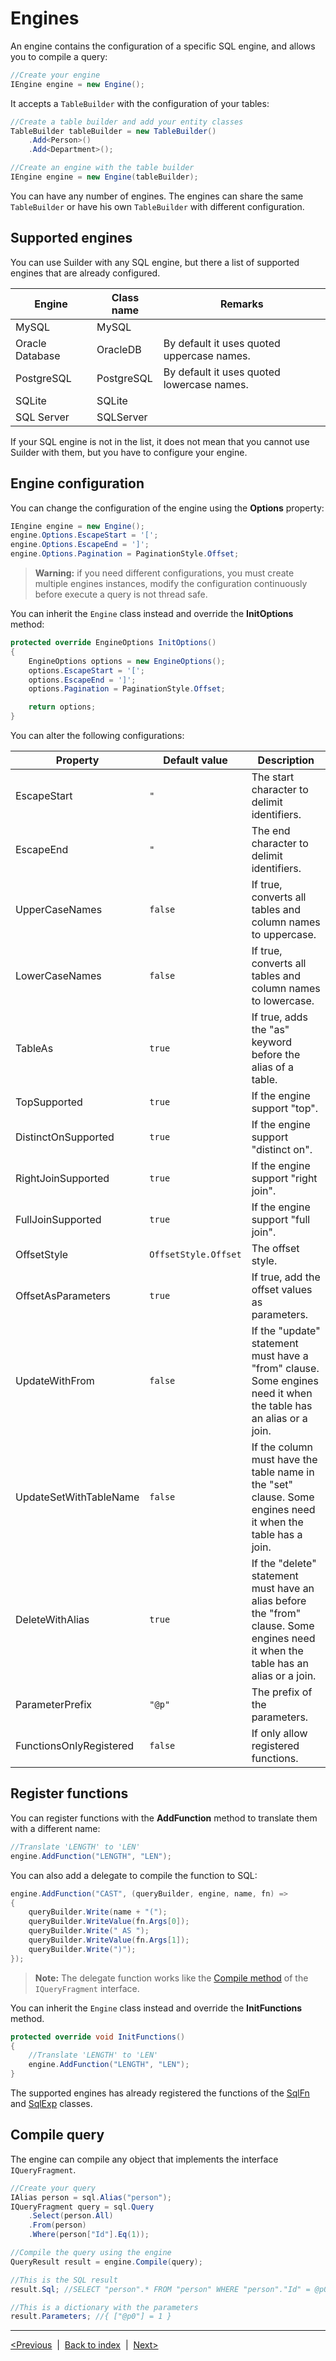 # Engines
An engine contains the configuration of a specific SQL engine, and allows you to compile a query:
```csharp
//Create your engine
IEngine engine = new Engine();
```

It accepts a `TableBuilder` with the configuration of your tables:
```csharp
//Create a table builder and add your entity classes
TableBuilder tableBuilder = new TableBuilder()
    .Add<Person>()
    .Add<Department>();

//Create an engine with the table builder
IEngine engine = new Engine(tableBuilder);
```

You can have any number of engines. The engines can share the same `TableBuilder` or have his own `TableBuilder` with different configuration.

## Supported engines
You can use Suilder with any SQL engine, but there a list of supported engines that are already configured.

Engine | Class name | Remarks
-------|------------|--------
MySQL | MySQL |
Oracle Database | OracleDB | By default it uses quoted uppercase names.
PostgreSQL | PostgreSQL | By default it uses quoted lowercase names.
SQLite | SQLite |
SQL Server | SQLServer |

If your SQL engine is not in the list, it does not mean that you cannot use Suilder with them, but you have to configure your engine.

## Engine configuration
You can change the configuration of the engine using the **Options** property:
```csharp
IEngine engine = new Engine();
engine.Options.EscapeStart = '[';
engine.Options.EscapeEnd = ']';
engine.Options.Pagination = PaginationStyle.Offset;
```

> **Warning:** if you need different configurations, you must create multiple engines instances, modify the configuration continuously before execute a query is not thread safe.

You can inherit the `Engine` class instead and override the **InitOptions** method:
```csharp
protected override EngineOptions InitOptions()
{
    EngineOptions options = new EngineOptions();
    options.EscapeStart = '[';
    options.EscapeEnd = ']';
    options.Pagination = PaginationStyle.Offset;

    return options;
}
```

You can alter the following configurations:

Property | Default value | Description
---------|---------------|------------
EscapeStart | `"` | The start character to delimit identifiers.
EscapeEnd | `"` | The end character to delimit identifiers.
UpperCaseNames | `false` | If true, converts all tables and column names to uppercase.
LowerCaseNames | `false` | If true, converts all tables and column names to lowercase.
TableAs | `true` | If true, adds the "as" keyword before the alias of a table.
TopSupported | `true` | If the engine support "top".
DistinctOnSupported | `true` | If the engine support "distinct on".
RightJoinSupported | `true` | If the engine support "right join".
FullJoinSupported | `true` | If the engine support "full join".
OffsetStyle | `OffsetStyle.Offset`  | The offset style.
OffsetAsParameters | `true` | If true, add the offset values as parameters.
UpdateWithFrom | `false` | If the "update" statement must have a "from" clause. Some engines need it when the table has an alias or a join.
UpdateSetWithTableName | `false` | If the column must have the table name in the "set" clause. Some engines need it when the table has a join.
DeleteWithAlias | `true` | If the "delete" statement must have an alias before the "from" clause. Some engines need it when the table has an alias or a join.
ParameterPrefix | `"@p"` | The prefix of the parameters.
FunctionsOnlyRegistered | `false` | If only allow registered functions.

## Register functions
You can register functions with the **AddFunction** method to translate them with a different name:
```csharp
//Translate 'LENGTH' to 'LEN'
engine.AddFunction("LENGTH", "LEN");
```

You can also add a delegate to compile the function to SQL:
```csharp
engine.AddFunction("CAST", (queryBuilder, engine, name, fn) =>
{
    queryBuilder.Write(name + "(");
    queryBuilder.WriteValue(fn.Args[0]);
    queryBuilder.Write(" AS ");
    queryBuilder.WriteValue(fn.Args[1]);
    queryBuilder.Write(")");
});
```

> **Note:** The delegate function works like the [Compile method](builder.md#custom-components) of the `IQueryFragment` interface.

You can inherit the `Engine` class instead and override the **InitFunctions** method.
```csharp
protected override void InitFunctions()
{
    //Translate 'LENGTH' to 'LEN'
    engine.AddFunction("LENGTH", "LEN");
}
```

The supported engines has already registered the functions of the [SqlFn](functions.md#sqlfn) and [SqlExp](functions.md#sqlexp) classes.

## Compile query
The engine can compile any object that implements the interface `IQueryFragment`.
```csharp
//Create your query
IAlias person = sql.Alias("person");
IQueryFragment query = sql.Query
    .Select(person.All)
    .From(person)
    .Where(person["Id"].Eq(1));

//Compile the query using the engine
QueryResult result = engine.Compile(query);

//This is the SQL result
result.Sql; //SELECT "person".* FROM "person" WHERE "person"."Id" = @p0

//This is a dictionary with the parameters
result.Parameters; //{ ["@p0"] = 1 }
```

---
[<Previous](entity-classes.md) &nbsp;|&nbsp;  [Back to index](index.md) &nbsp;|&nbsp;  [Next>](builder.md)